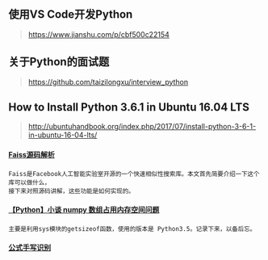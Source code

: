 ## 使用VS Code开发Python
>https://www.jianshu.com/p/cbf500c22154

## 关于Python的面试题
>https://github.com/taizilongxu/interview_python

## How to Install Python 3.6.1 in Ubuntu 16.04 LTS
><http://ubuntuhandbook.org/index.php/2017/07/install-python-3-6-1-in-ubuntu-16-04-lts/>

#### [Faiss源码解析](https://zhuanlan.zhihu.com/p/79589005)
```
Faiss是Facebook人工智能实验室开源的一个快速相似性搜索库。本文首先简要介绍一下这个库可以做什么，
接下来对照源码讲解，这些功能是如何实现的。
```
#### [【Python】小谈 numpy 数组占用内存空间问题](https://blog.csdn.net/u010099080/article/details/53411703)
```
主要是利用sys模块的getsizeof函数，使用的版本是 Python3.5。记录下来，以备后忘。
```

#### [公式手写识别](https://github.com/JianshuZhang/WAP)